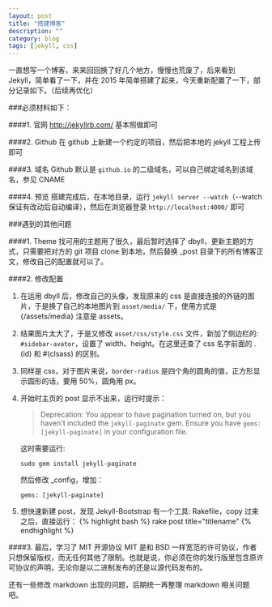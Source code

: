 ```yaml
---
layout: post
title: "搭建博客"
description: ""
category: blog
tags: [jekyll, css]
---
```

一直想写一个博客，来来回回换了好几个地方，慢慢也荒废了，后来看到 Jekyll，简单看了一下，并在 2015 年简单搭建了起来，今天重新配置了一下，部分记录如下。（后续再优化）

###必须材料如下：

####1. 官网
http://jekyllrb.com/ 基本照做即可

####2. Github
在 github 上新建一个约定的项目，然后把本地的 jekyll 工程上传即可

####3. 域名
Github 默认是 `github.io` 的二级域名，可以自己绑定域名到该域名，参见 CNAME

####4. 预览
搭建完成后，在本地目录，运行 `jekyll server --watch`（--watch 保证有改动后自动编译），然后在浏览器登录 `http://localhost:4000/` 即可

###遇到的其他问题

####1. Theme
找可用的主题用了很久，最后暂时选择了 dbyll，更新主题的方式，只需要把对方的 git 项目 clone 到本地，然后替换 _post 目录下的所有博客正文，修改自己的配置就可以了。

####2. 修改配置
1. 在运用 dbyll 后，修改自己的头像，发现原来的 css 是直接连接的外链的图片，于是换了自己的本地图片到 `asset/media/` 下，使用方式是{/assets/media} 注意是 assets。
2. 结果图片太大了，于是又修改 `asset/css/style.css` 文件，新加了侧边栏的: `#sidebar-avator`，设置了 width、height。在这里还查了 css 名字前面的 .(id) 和 #(clsass) 的区别。
3. 同样是 css，对于图片来说，`border-radius` 是四个角的圆角的值，正方形显示圆形的话，要用 50%，圆角用 px。
4. 开始时主页的 post 显示不出来，运行时提示：
    
    > Deprecation: You appear to have pagination turned on, but you haven't included the `jekyll-paginate` gem. Ensure you have `gems: [jekyll-paginate]` in your configuration file.
    
    这时需要运行:
    
    ```
    sudo gem install jekyll-paginate
    ```

    然后修改 _config，增加：
    
    ```
    gems: [jekyll-paginate]
    ```
5. 想快速新建 post，发现 Jekyll-Bootstrap 有一个工具: Rakefile，copy 过来之后，直接运行：
{% highlight bash %}
rake post title="titlename"
{% endhighlight %}

####3. 最后，学习了 MIT 开源协议
MIT 是和 BSD 一样宽范的许可协议，作者只想保留版权，而无任何其他了限制。也就是说，你必须在你的发行版里包含原许可协议的声明，无论你是以二进制发布的还是以源代码发布的。

还有一些修改 markdown 出现的问题，后期统一再整理 markdown 相关问题吧。

